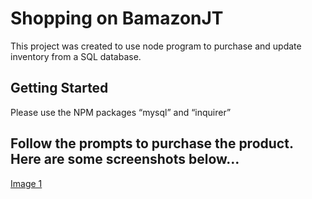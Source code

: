 # Shopping on BamazonJT

This project was created to use node program to purchase and update inventory from a SQL database. 

## Getting Started
Please use the NPM packages “mysql” and “inquirer”

## Follow the prompts to purchase the product. Here are some screenshots below…

[Image 1](images/1_NodeLogin)

